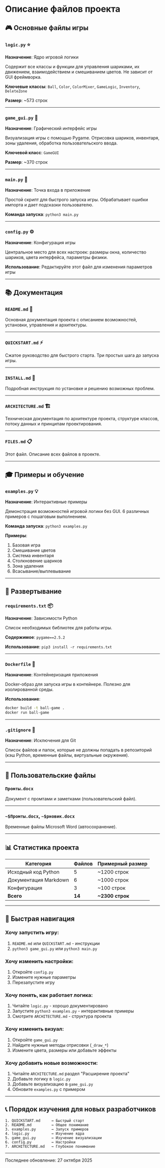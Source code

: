 # Описание файлов проекта

## 🎮 Основные файлы игры

### `logic.py` ⭐
**Назначение**: Ядро игровой логики

Содержит все классы и функции для управления шариками, их движением, взаимодействием и смешиванием цветов. Не зависит от GUI фреймворка.

**Ключевые классы**: `Ball`, `Color`, `ColorMixer`, `GameLogic`, `Inventory`, `DeleteZone`

**Размер**: ~573 строк

---

### `game_gui.py` 🎨
**Назначение**: Графический интерфейс игры

Визуализация игры с помощью Pygame. Отрисовка шариков, инвентаря, зоны удаления, обработка пользовательского ввода.

**Ключевой класс**: `GameGUI`

**Размер**: ~370 строк

---

### `main.py` 🚀
**Назначение**: Точка входа в приложение

Простой скрипт для быстрого запуска игры. Обрабатывает ошибки импорта и дает подсказки пользователю.

**Команда запуска**: `python3 main.py`

---

### `config.py` ⚙️
**Назначение**: Конфигурация игры

Центральное место для всех настроек: размеры окна, количество шариков, цвета интерфейса, параметры физики.

**Использование**: Редактируйте этот файл для изменения параметров игры

---

## 📚 Документация

### `README.md` 📖
Основная документация проекта с описанием возможностей, установки, управления и архитектуры.

---

### `QUICKSTART.md` ⚡
Сжатое руководство для быстрого старта. Три простых шага до запуска игры.

---

### `INSTALL.md` 🔧
Подробная инструкция по установке и решению возможных проблем.

---

### `ARCHITECTURE.md` 🏗️
Техническая документация по архитектуре проекта, структуре классов, потоку данных и принципам проектирования.

---

### `FILES.md` 📋
Этот файл. Описание всех файлов в проекте.

---

## 🎓 Примеры и обучение

### `examples.py` 💡
**Назначение**: Интерактивные примеры

Демонстрация возможностей игровой логики без GUI. 6 различных примеров с пошаговым выполнением.

**Команда запуска**: `python3 examples.py`

**Примеры**:
1. Базовая игра
2. Смешивание цветов
3. Система инвентаря
4. Столкновение шариков
5. Зона удаления
6. Всасывание/выплевывание

---

## 🐳 Развертывание

### `requirements.txt` 📦
**Назначение**: Зависимости Python

Список необходимых библиотек для работы игры.

**Содержимое**: `pygame==2.5.2`

**Использование**: `pip3 install -r requirements.txt`

---

### `Dockerfile` 🐋
**Назначение**: Контейнеризация приложения

Docker-образ для запуска игры в контейнере. Полезно для изолированной среды.

**Использование**:
```bash
docker build -t ball-game .
docker run ball-game
```

---

### `.gitignore` 🚫
**Назначение**: Исключения для Git

Список файлов и папок, которые не должны попадать в репозиторий (кэш Python, временные файлы, виртуальные окружения).

---

## 📄 Пользовательские файлы

### `Промты.docx`
Документ с промтами и заметками (пользовательский файл).

---

### `~$Промты.docx`, `~$рновик.docx`
Временные файлы Microsoft Word (автосохранение).

---

## 📊 Статистика проекта

| Категория | Файлов | Примерный размер |
|-----------|--------|------------------|
| Исходный код Python | 5 | ~1200 строк |
| Документация Markdown | 6 | ~1000 строк |
| Конфигурация | 3 | ~100 строк |
| **Всего** | **14** | **~2300 строк** |

---

## 🚀 Быстрая навигация

### Хочу запустить игру:
1. `README.md` или `QUICKSTART.md` - инструкции
2. `python3 game_gui.py` или `python3 main.py`

### Хочу изменить настройки:
1. Откройте `config.py`
2. Измените нужные параметры
3. Перезапустите игру

### Хочу понять, как работает логика:
1. Читайте `logic.py` - хорошо документировано
2. Запустите `python3 examples.py` - интерактивные примеры
3. Смотрите `ARCHITECTURE.md` - структура проекта

### Хочу изменить визуал:
1. Откройте `game_gui.py`
2. Найдите нужные методы отрисовки (`_draw_*`)
3. Измените цвета, размеры или добавьте эффекты

### Хочу добавить новые возможности:
1. Читайте `ARCHITECTURE.md` раздел "Расширение проекта"
2. Добавьте логику в `logic.py`
3. Добавьте визуализацию в `game_gui.py`
4. Обновите `examples.py` с примером

---

## 📞 Порядок изучения для новых разработчиков

```
1. QUICKSTART.md     → Быстрый старт
2. README.md         → Общее понимание
3. examples.py       → Запуск примеров
4. logic.py          → Изучение ядра
5. game_gui.py       → Изучение визуализации
6. config.py         → Настройки
7. ARCHITECTURE.md   → Глубокое понимание
```

---

Последнее обновление: 27 октября 2025

